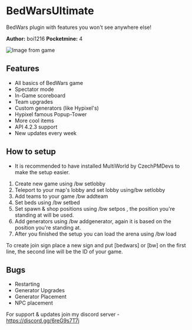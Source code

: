 # BedWarsUltimate
BedWars plugin with features you won't see anywhere else!

**Author:** boi1216
**Pocketmine:** 4

![Image from game](https://i.imgur.com/X9zSs1u.png)</br>

## Features
- All basics of BedWars game
- Spectator mode
- In-Game scoreboard
- Team upgrades 
- Custom generators (like Hypixel's)
- Hypixel famous Popup-Tower
- More cool items
- API 4.2.3 support
- New updates every week

## How to setup
- It is recommended to have installed MultiWorld by CzechPMDevs to make the setup easier.

1. Create new game using /bw setlobby
2. Teleport to your map's lobby and set lobby using/bw setlobby
3. Add teams to your game /bw addteam
4. Set beds using /bw setbed
5. Set spawn & shop positions using /bw setpos , the position you're standing at will be used.
6. Add generators using /bw addgenerator, again it is based on the position you're standing at.
7. After you finished the setup you can load the arena using /bw load

To create join sign place a new sign and put [bedwars] or [bw] on the first line, the second line will be the ID of your game.

## Bugs

- Restarting
- Generator Upgrades
- Generator Placement
- NPC placement

For support & updates join my discord server - https://discord.gg/6reG9s7T7j

